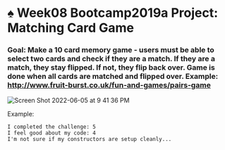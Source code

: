 # ♠️ Week08 Bootcamp2019a Project: Matching Card Game

### Goal: Make a 10 card memory game - users must be able to select two cards and check if they are a match. If they are a match, they stay flipped. If not, they flip back over. Game is done when all cards are matched and flipped over. Example: http://www.fruit-burst.co.uk/fun-and-games/pairs-game 

![Screen Shot 2022-06-05 at 9 41 36 PM](https://user-images.githubusercontent.com/101997718/172081092-e5aecb01-6951-4720-95d2-a4f067406163.png)




Example:
```
I completed the challenge: 5
I feel good about my code: 4
I'm not sure if my constructors are setup cleanly...
```
